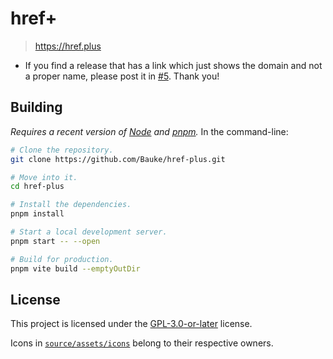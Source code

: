 # href+

> https://href.plus

* If you find a release that has a link which just shows the domain and not a proper name, please post it in [#5](https://github.com/Bauke/href-plus/issues/5). Thank you!

## Building

*Requires a recent version of [Node](https://nodejs.org) and [pnpm](https://pnpm.io).* In the command-line:

```sh
# Clone the repository.
git clone https://github.com/Bauke/href-plus.git

# Move into it.
cd href-plus

# Install the dependencies.
pnpm install

# Start a local development server.
pnpm start -- --open

# Build for production.
pnpm vite build --emptyOutDir
```

## License

This project is licensed under the [GPL-3.0-or-later](LICENSE) license.

Icons in [`source/assets/icons`](source/assets/icons) belong to their respective owners.
